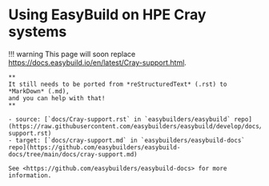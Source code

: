 # Using EasyBuild on HPE Cray systems

!!! warning
    This page will soon replace <https://docs.easybuild.io/en/latest/Cray-support.html>.

    **
    It still needs to be ported from *reStructuredText* (.rst) to *MarkDown* (.md),  
    and you can help with that!
    **

    - source: [`docs/Cray-support.rst` in `easybuilders/easybuild` repo](https://raw.githubusercontent.com/easybuilders/easybuild/develop/docs/Cray-support.rst)
    - target: [`docs/cray-support.md` in `easybuilders/easybuild-docs` repo](https://github.com/easybuilders/easybuild-docs/tree/main/docs/cray-support.md)

    See <https://github.com/easybuilders/easybuild-docs> for more information.
